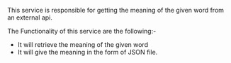 This service is responsible for getting the meaning of the given word from an external api.

The Functionality of this service are the following:-
* It will retrieve the meaning of the given word 
* It will give the meaning in the form of JSON file.